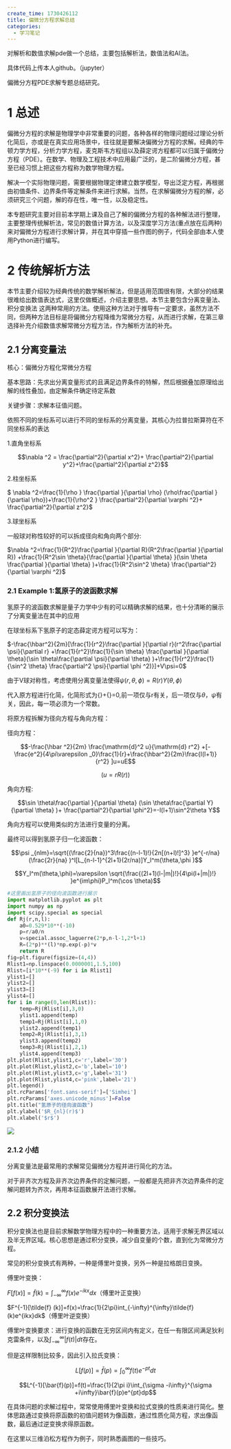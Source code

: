 ```yaml
---
create_time: 1730426112
title: 偏微分方程求解总结
categories:
  - 学习笔记
---
```



对解析和数值求解pde做一个总结，主要包括解析法，数值法和AI法。

具体代码上传本人github。（jupyter）

偏微分方程PDE求解专题总结研究。

#  **1 总述**

偏微分方程的求解是物理学中非常重要的问题，各种各样的物理问题经过理论分析化简后，亦或是在真实应用场景中，往往就是要解决偏微分方程的求解。经典的牛顿力学方程，分析力学方程，麦克斯韦方程组以及薛定谔方程都可以归属于偏微分方程（PDE）。在数学、物理及工程技术中应用最广泛的，是二阶偏微分方程，甚至已经习惯上把这些方程称为数学物理方程。

解决一个实际物理问题，需要根据物理定律建立数学模型，导出泛定方程，再根据由初值条件、边界条件等定解条件来进行求解。当然，在求解偏微分方程的解，必须研究三个问题，解的存在性，唯一性，以及稳定性。

本专题研究主要对目前本学期上课及自己了解的偏微分方程的各种解法进行整理，主要整理传统解析法，常见的数值计算方法，以及深度学习方法(重点放在后两种)来对偏微分方程进行求解计算，并在其中穿插一些作图的例子，代码全部由本人使用Python进行编写。

# 2 传统解析方法

本节主要介绍较为经典传统的数学解析解法，但是适用范围很有限，大部分的结果很难给出数值表达式，这里仅做概述，介绍主要思想。本节主要包含分离变量法、积分变换法 这两种常用的方法。使用这种方法对于推导有一定要求，虽然方法不同，但两种方法目标是将偏微分方程降维为常微分方程，从而进行求解，在第三章选择补充介绍数值求解常微分方程方法，作为解析方法的补充。

## 2.1 分离变量法

核心：偏微分方程化常微分方程

基本思路：先求出分离变量形式的且满足边界条件的特解，然后根据叠加原理给出解的线性叠加，由定解条件确定待定系数

关键步骤：求解本征值问题。

依照不同的坐标系可以进行不同的坐标系的分离变量，其核心为拉普拉斯算符在不同坐标系的表达

1.直角坐标系

$$\nabla ^2 = \frac{\partial^2}{\partial x^2}+ \frac{\partial^2}{\partial y^2}+\frac{\partial^2}{\partial z^2}$$

2.柱坐标系

    

$ \nabla ^2=\frac{1}{\rho } \frac{\partial }{\partial \rho} (\rho\frac{\partial }{\partial \rho})+\frac{1}{\rho^2 } \frac{\partial^2}{\partial \varphi ^2}+ \frac{\partial^2}{\partial z^2}$ 

3.球坐标系

一般球对称性较好的可以拆成径向和角向两个部分:

$\nabla ^2=\frac{1}{R^2}\frac{\partial }{\partial R}(R^2\frac{\partial }{\partial R}) +\frac{1}{R^2\sin \theta}{\frac{\partial }{\partial \theta} }(\sin \theta \frac{\partial }{\partial \theta} )+\frac{1}{R^2\sin^2 \theta} \frac{\partial^2}{\partial \varphi ^2}$  

### 2.1 Example 1:氢原子的波函数求解

氢原子的波函数求解是量子力学中少有的可以精确求解的结果，也十分清晰的展示了分离变量法在其中的应用

 

在球坐标系下氢原子的定态薛定谔方程可以写为：

$-\frac{\hbar^2}{2m}[\frac{1}{r^2}\frac{\partial }{\partial r}(r^2\frac{\partial \psi}{\partial r} +\frac{1}{r^2}\frac{1}{\sin \theta} \frac{\partial }{\partial \theta}(\sin \theta\frac{\partial \psi}{\partial \theta} )+\frac{1}{r^2}\frac{1}{\sin^2 \theta} \frac{\partial^2 \psi}{\partial \phi ^2)}]+V\psi=0$ 

    

由于V球对称性，考虑使用分离变量法使得$\psi(r,\theta,\phi)=R(r)Y(\theta,\phi)$

    

代入原方程进行化简，化简形式为{}+{}=0,前一项仅与r有关，后一项仅与$\theta$，$\psi$有关，因此，每一项必须为一个常数。

    

将原方程拆解为径向方程与角向方程：

    

径向方程：

$$-\frac{\hbar ^2}{2m} \frac{\mathrm{d}^2 u}{\mathrm{d} r^2} +[-\frac{e^2}{4\pi\varepsilon _0}\frac{1}{r}+\frac{\hbar^2}{2m}\frac{l(l+1)}{r^2} ]u=uE$$

$$(u=rR(r))$$

角向方程:

$$\sin \theta\frac{\partial }{\partial \theta} (\sin \theta\frac{\partial Y}{\partial \theta} )+ \frac{\partial^2}{\partial \phi^2}=-l(l+1)\sin^2\theta Y$$

    

角向方程可以使用类似的方法进行变量的分离。

    

最终可以得到氢原子归一化波函数：

$$\psi _{nlm}=\sqrt{(\frac{2}{na})^3\frac{(n-l-1)!}{2n[(n+l)!]^3} }e^{-r/na}(\frac{2r}{na} )^l[L_{n-l-1}^{2l+1}(2r/na)]Y_l^m(\theta,\phi )$$

    

$$Y_l^m(\theta,\phi)=\varepsilon \sqrt{\frac{(2l+1)(l-|m|)!}{4\pi(l+|m|)!} }e^{im\phi}P_l^m(\cos \theta)$$

```python
#这里画出氢原子的径向波函数进行展示
import matplotlib.pyplot as plt
import numpy as np
import scipy.special as special
def Rj(r,n,l):
    a0=0.529*10**(-10)
    p=r/a0/n
    v=special.assoc_laguerre(2*p,n-l-1,2*l+1)
    R=(2*p)**(l)*np.exp(-p)*v
    return R
fig=plt.figure(figsize=(4,4))
Rlist1=np.linspace(0.0000001,1.5,100)
Rlist=[i*10**(-9) for i in Rlist1]
ylist1=[]
ylist2=[]
ylist3=[]
ylist4=[]
for i in range(0,len(Rlist)):
    temp=Rj(Rlist[i],3,0)
    ylist1.append(temp)
    temp1=Rj(Rlist[i],1,0)    
    ylist2.append(temp1)
    temp2=Rj(Rlist[i],3,1)    
    ylist3.append(temp2)
    temp3=Rj(Rlist[i],2,1)    
    ylist4.append(temp3)
plt.plot(Rlist,ylist1,c='r',label='30')
plt.plot(Rlist,ylist2,c='b',label='10')
plt.plot(Rlist,ylist3,c='g',label='31')
plt.plot(Rlist,ylist4,c='pink',label='21')
plt.legend()
plt.rcParams['font.sans-serif']=['Simhei']
plt.rcParams['axes.unicode_minus']=False
plt.title("氢原子的径向波函数")
plt.ylabel('$R_{nl}(r)$')
plt.xlabel('$r$')
```

<img src="/assets/WegwbueVJo6VcRxaNnacZP37nrh.png" src-width="390" class="markdown-img m-auto" src-height="390" align="center"/>

###  **2.1.2 小结**

分离变量法是最常用的求解常见偏微分方程并进行简化的方法。

对于非齐次方程及非齐次边界条件的定解问题，一般都是先把非齐次边界条件的定解问题转为齐次，再用本征函数展开法进行求解。

##  **2.2 积分变换法**

积分变换法也是目前求解数学物理方程中的一种重要方法，适用于求解无界区域以及半无界区域。核心思想是通过积分变换，减少自变量的个数，直到化为常微分方程。    

常见的积分变换式有两种，一种是傅里叶变换，另外一种是拉格朗日变换。

傅里叶变换：

$F[f(x)]=\tilde{f} (k)=\int_{-\infty}^{\infty}f(x)e^{-ikx}dx$（傅里叶正变换）

$F^{-1}[\tilde{f} (k)]=f(x)=\frac{1}{2\pi}int_{-\infty}^{\infty}\tilde{f} (k)e^{ikx}dk$（傅里叶逆变换）

傅里叶变换要求：进行变换的函数在无穷区间内有定义，在任一有限区间满足狄利克雷条件，以及$\int_{-\infty}^{\infty}|f(t)|dt$存在。

但是这样限制比较多，因此引入拉氏变换：

$$L[f(p)]=\bar{f} (p)=\int_0^{\infty}f(t)e^{-pt}dt$$

$$L^{-1}[\bar{f}(p)]=f(t)=\frac{1}{2\pi i}\int_{\sigma -i\infty}^{\sigma +i\infty}\bar{f}(p)e^{pt}dp$$

    

在具体问题的求解过程中，常常使用傅里叶变换和拉式变换的性质来进行简化。整体思路通过变换将原函数的初值问题转为像函数，通过性质化简方程，求出像函数，最后通过逆变换求得原函数。

在这里以三维泊松方程作为例子，同时熟悉画图的一些技巧。

